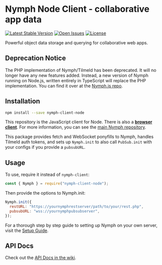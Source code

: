# Nymph Node Client - collaborative app data

[![Latest Stable Version](https://img.shields.io/npm/v/nymph-client-node.svg)](https://www.npmjs.com/package/nymph-client-node) [![Open Issues](https://img.shields.io/github/issues/sciactive/nymph-client-node.svg)](https://github.com/sciactive/nymph-client-node/issues) [![License](https://img.shields.io/github/license/sciactive/nymph-client-node.svg)]()

Powerful object data storage and querying for collaborative web apps.

## Deprecation Notice

The PHP implementation of Nymph/Tilmeld has been deprecated. It will no longer have any new features added. Instead, a new version of Nymph running on Node.js, written entirely in TypeScript will replace the PHP implementation. You can find it over at the [Nymph.js repo](https://github.com/sciactive/nymphjs).

## Installation

```sh
npm install --save nymph-client-node
```

This repository is the JavaScript client for Node. There is also a **[browser client](https://github.com/sciactive/nymph-client)**. For more information, you can see the [main Nymph repository](https://github.com/sciactive/nymph).

This package provides fetch and WebSocket ponyfills to Nymph, handles Tilmeld auth tokens, and sets up `Nymph.init` to also call `PubSub.init` with your configs if you provide a `pubsubURL`.

## Usage

To use, require it instead of `nymph-client`:

```js
const { Nymph } = require("nymph-client-node");
```

Then provide the options to Nymph.init:

```js
Nymph.init({
  restURL: "https://yournymphrestserver/path/to/your/rest.php",
  pubsubURL: "wss://yournymphpubsubserver",
});
```

For a thorough step by step guide to setting up Nymph on your own server, visit the [Setup Guide](https://github.com/sciactive/nymph/wiki/Setup-Guide).

## API Docs

Check out the [API Docs in the wiki](https://github.com/sciactive/nymph/wiki/API-Docs).
